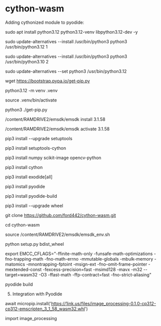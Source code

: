 # cython-wasm
Adding cythonized module to pyodide:

sudo apt install python3.12 python3.12-venv libpython3.12-dev -y

sudo update-alternatives --install /usr/bin/python3 python3 /usr/bin/python3.12 1

sudo update-alternatives --install /usr/bin/python3 python3 /usr/bin/python3.10 2

sudo update-alternatives --set python3 /usr/bin/python3.12

wget https://bootstrap.pypa.io/get-pip.py

python3.12 -m venv .venv

source .venv/bin/activate

python3 ./get-pip.py

/content/RAMDRIVE2/emsdk/emsdk install 3.1.58

/content/RAMDRIVE2/emsdk/emsdk activate 3.1.58

pip3 install --upgrade setuptools

pip3 install setuptools-cython

pip3 install numpy scikit-image opencv-python

pip3 install cython

pip3 install exodide[all]

pip3 install pyodide

pip3 install pyodide-build

pip3 install --upgrade wheel

git clone https://github.com/ford442/cython-wasm.git

cd cython-wasm

source /content/RAMDRIVE2/emsdk/emsdk_env.sh

python setup.py bdist_wheel

export EMCC_CFLAGS="-ffinite-math-only -funsafe-math-optimizations -fno-trapping-math -fno-math-errno -mmutable-globals -mbulk-memory -matomics -mnontrapping-fptoint -msign-ext -fno-omit-frame-pointer -mextended-const -fexcess-precision=fast -msimd128 -mavx -m32 --target=wasm32 -O3 -ffast-math -ffp-contract=fast -fno-strict-aliasing"

pyodide build


5. Integration with Pyodide

await micropip.install('https://1ink.us/files/image_processing-0.1.0-cp312-cp312-emscripten_3_1_58_wasm32.whl')


import image_processing
